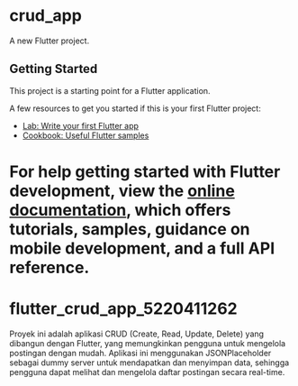 # crud_app

A new Flutter project.

## Getting Started

This project is a starting point for a Flutter application.

A few resources to get you started if this is your first Flutter project:

- [Lab: Write your first Flutter app](https://docs.flutter.dev/get-started/codelab)
- [Cookbook: Useful Flutter samples](https://docs.flutter.dev/cookbook)

For help getting started with Flutter development, view the
[online documentation](https://docs.flutter.dev/), which offers tutorials,
samples, guidance on mobile development, and a full API reference.
=======
# flutter_crud_app_5220411262
Proyek ini adalah aplikasi CRUD (Create, Read, Update, Delete) yang dibangun dengan Flutter, yang memungkinkan pengguna untuk mengelola postingan dengan mudah. Aplikasi ini menggunakan JSONPlaceholder sebagai dummy server untuk mendapatkan dan menyimpan data, sehingga pengguna dapat melihat dan mengelola daftar postingan secara real-time. 

